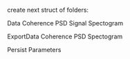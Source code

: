 create next struct of folders:

Data
	Coherence
	PSD
	Signal
	Spectogram

ExportData
	Coherence
	PSD
	Spectogram

Persist
	Parameters